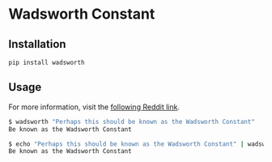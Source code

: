 Wadsworth Constant
==================

Installation
------------

```
pip install wadsworth
```


Usage
-----

For more information, visit the [following Reddit link](http://redd.it/kxtzp).

```bash
$ wadsworth "Perhaps this should be known as the Wadsworth Constant"
Be known as the Wadsworth Constant

$ echo "Perhaps this should be known as the Wadsworth Constant" | wadsworth
Be known as the Wadsworth Constant
```
